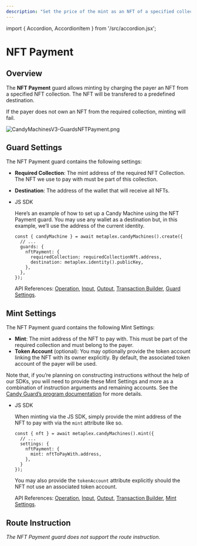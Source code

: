 ```yaml
---
description: "Set the price of the mint as an NFT of a specified collection."
---
```


import { Accordion, AccordionItem } from '/src/accordion.jsx';

# NFT Payment

## Overview

The **NFT Payment** guard allows minting by charging the payer an NFT from a specified NFT collection. The NFT will be transfered to a predefined destination.

If the payer does not own an NFT from the required collection, minting will fail.

![CandyMachinesV3-GuardsNFTPayment.png](https://s3-us-west-2.amazonaws.com/secure.notion-static.com/20a9051f-47c4-416b-b0fa-0c187a0845d4/CandyMachinesV3-GuardsNFTPayment.png)

## Guard Settings

The NFT Payment guard contains the following settings:

- **Required Collection**: The mint address of the required NFT Collection. The NFT we use to pay with must be part of this collection.
- **Destination**: The address of the wallet that will receive all NFTs.

- JS SDK
    
    Here’s an example of how to set up a Candy Machine using the NFT Payment guard. You may use any wallet as a destination but, in this example, we’ll use the address of the current identity.
    
    ```tsx
    const { candyMachine } = await metaplex.candyMachines().create({
      // ...
      guards: {
        nftPayment: {
          requiredCollection: requiredCollectionNft.address,
          destination: metaplex.identity().publicKey,
        },
      },
    });
    ```
    
    API References: [Operation](https://metaplex-foundation.github.io/js/classes/js.CandyMachineClient.html#create), [Input](https://metaplex-foundation.github.io/js/types/js.CreateCandyMachineInput.html), [Output](https://metaplex-foundation.github.io/js/types/js.CreateCandyMachineOutput.html), [Transaction Builder](https://metaplex-foundation.github.io/js/classes/js.CandyMachineBuildersClient.html#create), [Guard Settings](https://metaplex-foundation.github.io/js/types/js.NftPaymentGuardSettings.html).
    

## Mint Settings

The NFT Payment guard contains the following Mint Settings:

- **Mint**: The mint address of the NFT to pay with. This must be part of the required collection and must belong to the payer.
- **Token Account** (optional): You may optionally provide the token account linking the NFT with its owner explicitly. By default, the associated token account of the payer will be used.

Note that, if you’re planning on constructing instructions without the help of our SDKs, you will need to provide these Mint Settings and more as a combination of instruction arguments and remaining accounts. See the [Candy Guard’s program documentation](https://github.com/metaplex-foundation/mpl-candy-guard#nftpayment) for more details.

- JS SDK
    
    When minting via the JS SDK, simply provide the mint address of the NFT to pay with via the `mint` attribute like so.
    
    ```tsx
    const { nft } = await metaplex.candyMachines().mint({
      // ...
      settings: {
        nftPayment: {
          mint: nftToPayWith.address,
        },
      }
    });
    ```
    
    You may also provide the `tokenAccount` attribute explicitly should the NFT not use an associated token account.
    
    API References: [Operation](https://metaplex-foundation.github.io/js/classes/js.CandyMachineClient.html#mint), [Input](https://metaplex-foundation.github.io/js/types/js.MintFromCandyMachineInput.html), [Output](https://metaplex-foundation.github.io/js/types/js.MintFromCandyMachineOutput.html), [Transaction Builder](https://metaplex-foundation.github.io/js/classes/js.CandyMachineBuildersClient.html#mint), [Mint Settings](https://metaplex-foundation.github.io/js/types/js.NftPaymentGuardMintSettings.html).
    

## Route Instruction

*The NFT Payment guard does not support the route instruction.*
